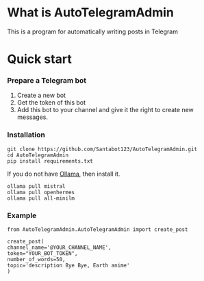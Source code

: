 ﻿# What is AutoTelegramAdmin
This is a program for automatically writing posts in Telegram
# Quick start
### Prepare a Telegram bot

 1. Create a new bot
 2. Get the token of this bot
 3. Add this bot to your channel and give it the right to create new messages.

### Installation 

    git clone https://github.com/Santabot123/AutoTelegramAdmin.git
    cd AutoTelegramAdmin
    pip install requirements.txt

If you do not have [Ollama](https://ollama.com/), then install it.

    ollama pull mistral
    ollama pull openhermes
    ollama pull all-minilm
    
### Example

    from AutoTelegramAdmin.AutoTelegramAdmin import create_post
	
	create_post(  
	channel_name='@YOUR_CHANNEL_NAME',  
	token="YOUR_BOT_TOKEN",  
	number_of_words=50,  
	topic='description Bye Bye, Earth anime'  
	)


    
